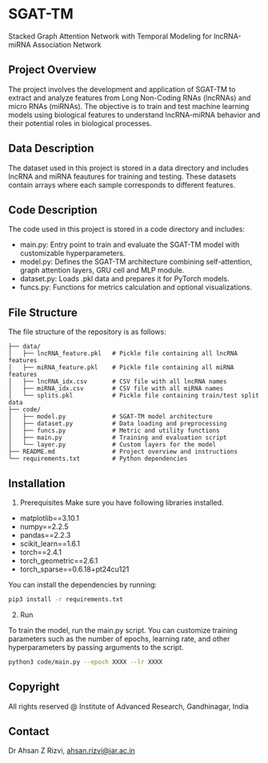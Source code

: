 # SGAT-TM
Stacked Graph Attention Network with Temporal Modeling for lncRNA-miRNA Association Network

## Project Overview
The project involves the development and application of SGAT-TM to extract and analyze features from Long Non-Coding RNAs (lncRNAs) and micro RNAs (miRNAs). The objective is to train and test machine learning models using biological features to understand lncRNA-miRNA behavior and their potential roles in biological processes.

## Data Description
The dataset used in this project is stored in a data directory and includes lncRNA and miRNA feautures for training and testing. These datasets contain arrays where each sample corresponds to different features. 

## Code Description
The code used in this project is stored in a code directory and includes:
* main.py: Entry point to train and evaluate the SGAT-TM model with customizable hyperparameters.
* model.py: Defines the SGAT-TM architecture combining self-attention, graph attention layers, GRU cell and MLP module.
* dataset.py: Loads .pkl data and prepares it for PyTorch models.
* funcs.py: Functions for metrics calculation and optional visualizations.

## File Structure
The file structure of the repository is as follows:
```.
├── data/
│   ├── lncRNA_feature.pkl   # Pickle file containing all lncRNA features
│   ├── miRNA_feature.pkl    # Pickle file containing all miRNA features
│   ├── lncRNA_idx.csv       # CSV file with all lncRNA names
│   ├── miRNA_idx.csv        # CSV file with all miRNA names
│   └── splits.pkl           # Pickle file containing train/test split data
├── code/
│   ├── model.py             # SGAT-TM model architecture
│   ├── dataset.py           # Data loading and preprocessing
│   ├── funcs.py             # Metric and utility functions
│   ├── main.py              # Training and evaluation script
│   └── layer.py             # Custom layers for the model
├── README.md                # Project overview and instructions
└── requirements.txt         # Python dependencies
```

## Installation
1. Prerequisites
Make sure you have following libraries installed.
* matplotlib==3.10.1
* numpy==2.2.5
* pandas==2.2.3
* scikit_learn==1.6.1
* torch==2.4.1
* torch_geometric==2.6.1
* torch_sparse==0.6.18+pt24cu121

You can install the dependencies by running:
```bash
pip3 install -r requirements.txt
```
2. Run

To train the model, run the main.py script. You can customize training parameters such as the number of epochs, learning rate, and other hyperparameters by passing arguments to the script.

```bash
python3 code/main.py --epoch XXXX --lr XXXX
```
## Copyright
All rights reserved @ Institute of Advanced Research, Gandhinagar, India

## Contact
Dr Ahsan Z Rizvi, ahsan.rizvi@iar.ac.in

